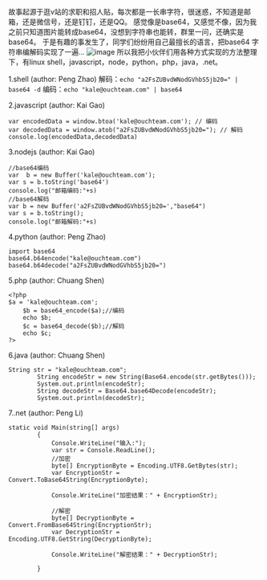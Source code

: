 故事起源于逛v站的求职和招人贴，每次都是一长串字符，很迷惑，不知道是邮箱，还是微信号，还是钉钉，还是QQ。
感觉像是base64，又感觉不像，因为我之前只知道图片能转成base64，没想到字符串也能转，群里一问，还确实是base64。
于是有趣的事发生了，同学们纷纷用自己最擅长的语言，把base64 字符串编解码实现了一遍...
![image](https://user-images.githubusercontent.com/19262750/35339805-7ec378e4-015c-11e8-80f8-6933aa369a9a.png)
所以我把小伙伴们用各种方式实现的方法整理下，有linux shell，javascript，node，python，php，java，.net。

1.shell (author: Peng Zhao)
解码：`echo "a2FsZUBvdWNodGVhbS5jb20=" | base64 -d`
编码：`echo "kale@ouchteam.com" | base64`


2.javascript (author: Kai Gao)
```
var encodedData = window.btoa('kale@ouchteam.com'); // 编码
var decodedData = window.atob("a2FsZUBvdWNodGVhbS5jb20="); // 解码
console.log(encodedData,decodedData)
```

3.nodejs (author: Kai Gao)
```
//base64编码
var  b = new Buffer('kale@ouchteam.com');
var s = b.toString('base64')
console.log("邮箱编码:"+s)
//base64解码
var b = new Buffer('a2FsZUBvdWNodGVhbS5jb20=',"base64")
var s = b.toString();
console.log("邮箱解码:"+s)
```

4.python (author: Peng Zhao)
```
import base64
base64.b64encode("kale@ouchteam.com")
base64.b64decode("a2FsZUBvdWNodGVhbS5jb20=")
```
5.php (author: Chuang Shen)
```
<?php
$a = 'kale@ouchteam.com';
	$b = base64_encode($a);//编码
	echo $b;
	$c = base64_decode($b);//解码
	echo $c;  
?>
```
6.java (author: Chuang Shen)
```
String str = "kale@ouchteam.com";
    	String encodeStr = new String(Base64.encode(str.getBytes()));
    	System.out.println(encodeStr);
    	String decodeStr = Base64.base64Decode(encodeStr);
    	System.out.println(decodeStr);
```

7..net  (author: Peng Li)
```
static void Main(string[] args)
        {
            Console.WriteLine("输入:");
            var str = Console.ReadLine();
            //加密
            byte[] EncryptionByte = Encoding.UTF8.GetBytes(str);
            var EncryptionStr = Convert.ToBase64String(EncryptionByte);

            Console.WriteLine("加密结果：" + EncryptionStr);

            //解密
            byte[] DecryptionByte = Convert.FromBase64String(EncryptionStr);
            var DecryptionStr = Encoding.UTF8.GetString(DecryptionByte);

            Console.WriteLine("解密结果：" + DecryptionStr);

        }
```


